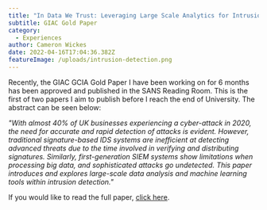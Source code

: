 ```yaml
---
title: "In Data We Trust: Leveraging Large Scale Analytics for Intrusion Detection"
subtitle: GIAC Gold Paper
category:
  - Experiences
author: Cameron Wickes
date: 2022-04-16T17:04:36.382Z
featureImage: /uploads/intrusion-detection.png
---
```

Recently, the GIAC GCIA Gold Paper I have been working on for 6 months has been approved and published in the SANS Reading Room. This is the first of two papers I aim to publish before I reach the end of University. The abstract can be seen below:

*"With almost 40% of UK businesses experiencing a cyber-attack in 2020, the need for accurate and rapid detection of attacks is evident. However, traditional signature-based IDS systems are inefficient at detecting advanced threats due to the time involved in verifying and distributing signatures. Similarly, first-generation SIEM systems show limitations when processing big data, and sophisticated attacks go undetected. This paper introduces and explores large-scale data analysis and machine learning tools within intrusion detection."*

If you would like to read the full paper, [click here](https://sansorg.egnyte.com/dl/n4NY2ahYJw).